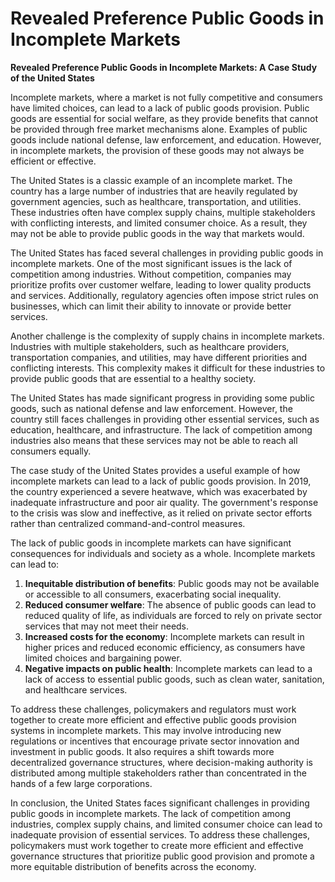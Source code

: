 # Revealed Preference Public Goods in Incomplete Markets

**Revealed Preference Public Goods in Incomplete Markets: A Case Study of the United States**

Incomplete markets, where a market is not fully competitive and consumers have limited choices, can lead to a lack of public goods provision. Public goods are essential for social welfare, as they provide benefits that cannot be provided through free market mechanisms alone. Examples of public goods include national defense, law enforcement, and education. However, in incomplete markets, the provision of these goods may not always be efficient or effective.

The United States is a classic example of an incomplete market. The country has a large number of industries that are heavily regulated by government agencies, such as healthcare, transportation, and utilities. These industries often have complex supply chains, multiple stakeholders with conflicting interests, and limited consumer choice. As a result, they may not be able to provide public goods in the way that markets would.

The United States has faced several challenges in providing public goods in incomplete markets. One of the most significant issues is the lack of competition among industries. Without competition, companies may prioritize profits over customer welfare, leading to lower quality products and services. Additionally, regulatory agencies often impose strict rules on businesses, which can limit their ability to innovate or provide better services.

Another challenge is the complexity of supply chains in incomplete markets. Industries with multiple stakeholders, such as healthcare providers, transportation companies, and utilities, may have different priorities and conflicting interests. This complexity makes it difficult for these industries to provide public goods that are essential to a healthy society.

The United States has made significant progress in providing some public goods, such as national defense and law enforcement. However, the country still faces challenges in providing other essential services, such as education, healthcare, and infrastructure. The lack of competition among industries also means that these services may not be able to reach all consumers equally.

The case study of the United States provides a useful example of how incomplete markets can lead to a lack of public goods provision. In 2019, the country experienced a severe heatwave, which was exacerbated by inadequate infrastructure and poor air quality. The government's response to the crisis was slow and ineffective, as it relied on private sector efforts rather than centralized command-and-control measures.

The lack of public goods in incomplete markets can have significant consequences for individuals and society as a whole. Incomplete markets can lead to:

1. **Inequitable distribution of benefits**: Public goods may not be available or accessible to all consumers, exacerbating social inequality.
2. **Reduced consumer welfare**: The absence of public goods can lead to reduced quality of life, as individuals are forced to rely on private sector services that may not meet their needs.
3. **Increased costs for the economy**: Incomplete markets can result in higher prices and reduced economic efficiency, as consumers have limited choices and bargaining power.
4. **Negative impacts on public health**: Incomplete markets can lead to a lack of access to essential public goods, such as clean water, sanitation, and healthcare services.

To address these challenges, policymakers and regulators must work together to create more efficient and effective public goods provision systems in incomplete markets. This may involve introducing new regulations or incentives that encourage private sector innovation and investment in public goods. It also requires a shift towards more decentralized governance structures, where decision-making authority is distributed among multiple stakeholders rather than concentrated in the hands of a few large corporations.

In conclusion, the United States faces significant challenges in providing public goods in incomplete markets. The lack of competition among industries, complex supply chains, and limited consumer choice can lead to inadequate provision of essential services. To address these challenges, policymakers must work together to create more efficient and effective governance structures that prioritize public good provision and promote a more equitable distribution of benefits across the economy.
